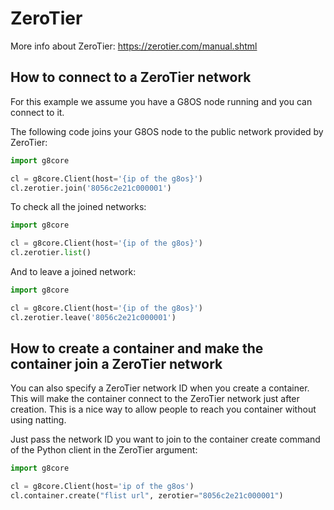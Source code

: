 # ZeroTier

More info about ZeroTier: https://zerotier.com/manual.shtml


## How to connect to a ZeroTier network

For this example we assume you have a G8OS node running and you can connect to it.

The following code joins your G8OS node to the public network provided by ZeroTier:

```python
import g8core

cl = g8core.Client(host='{ip of the g8os}')
cl.zerotier.join('8056c2e21c000001')
```

To check all the joined networks:

```python
import g8core

cl = g8core.Client(host='{ip of the g8os}')
cl.zerotier.list()
```

And to leave a joined network:

```python
import g8core

cl = g8core.Client(host='{ip of the g8os}')
cl.zerotier.leave('8056c2e21c000001')
```


## How to create a container and make the container join a ZeroTier network

You can also specify a ZeroTier network ID when you create a container. This will make the container connect to the ZeroTier network just after creation. This is a nice way to allow people to reach you container without using natting.

Just pass the network ID you want to join to the container create command of the Python client in the ZeroTier argument:

```python
import g8core

cl = g8core.Client(host='ip of the g8os')
cl.container.create("flist url", zerotier="8056c2e21c000001")
```
